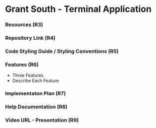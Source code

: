 # Grant South - Terminal Application

### Resources (R3)

### Repository Link (R4)

### Code Styling Guide / Styling Conventions (R5)

### Features (R6)
- Three Features
 - Describe Each Feature

### Implementaton Plan (R7)

### Help Documentation (R8)

### Video URL - Presentation (R9)

